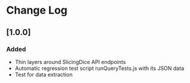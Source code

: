 # Change Log

## [1.0.0]
### Added
- Thin layers around SlicingDice API endpoints
- Automatic regression test script runQueryTests.js with its JSON data
- Test for data extraction
